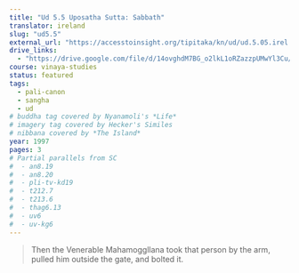 ```yaml
---
title: "Ud 5.5 Uposatha Sutta: Sabbath"
translator: ireland
slug: "ud5.5"
external_url: "https://accesstoinsight.org/tipitaka/kn/ud/ud.5.05.irel.html"
drive_links:
  - "https://drive.google.com/file/d/14ovghdM7BG_o2lkL1oRZazzpUMwYl3Cu/view?usp=drivesdk"
course: vinaya-studies
status: featured
tags:
  - pali-canon
  - sangha
  - ud
# buddha tag covered by Nyanamoli's *Life*
# imagery tag covered by Hecker's Similes
# nibbana covered by *The Island*
year: 1997
pages: 3
# Partial parallels from SC
#  - an8.19
#  - an8.20
#  - pli-tv-kd19
#  - t212.7
#  - t213.6
#  - thag6.13
#  - uv6
#  - uv-kg6
---
```


> Then the Venerable Mahamoggllana took that person by the arm, pulled him outside the gate, and bolted it.

<!---->
